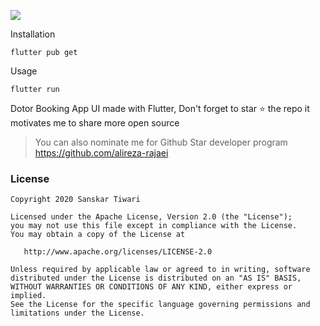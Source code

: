 ![](https://github.com/alireza-rajaei/dr_flutter_template/tree/master/assets/imgs/screenshot.png)

Installation

```
flutter pub get
```
Usage 

```
flutter run
```

Dotor Booking App UI made with Flutter, Don't forget to star ⭐ the repo it motivates me to share more open source

> You can also nominate me for Github Star developer program
> https://github.com/alireza-rajaei

### License

    Copyright 2020 Sanskar Tiwari

    Licensed under the Apache License, Version 2.0 (the "License");
    you may not use this file except in compliance with the License.
    You may obtain a copy of the License at

       http://www.apache.org/licenses/LICENSE-2.0

    Unless required by applicable law or agreed to in writing, software
    distributed under the License is distributed on an "AS IS" BASIS,
    WITHOUT WARRANTIES OR CONDITIONS OF ANY KIND, either express or implied.
    See the License for the specific language governing permissions and
    limitations under the License.
